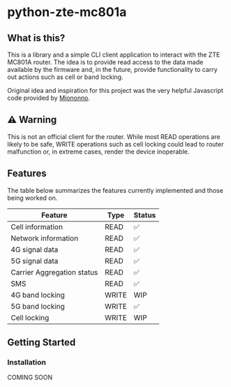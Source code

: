 # python-zte-mc801a

## What is this?

This is a library and a simple CLI client application to interact with the ZTE MC801A router. The idea is to provide read access to the data made available by the firmware and, in the future, provide functionality to carry out actions such as cell or band locking.

Original idea and inspiration for this project was the very helpful Javascript code provided by [Miononno](https://miononno.it/).

## ⚠️ Warning

This is not an official client for the router. While most READ operations are likely to be safe, WRITE operations such as cell locking could lead to router malfunction or, in extreme cases, render the device inoperable.

## Features

The table below summarizes the features currently implemented and those being worked on.

| Feature                    | Type  | Status |
| -------------------------- | ----- | ------ |
| Cell information           | READ  | ✅     |
| Network information        | READ  | ✅     |
| 4G signal data             | READ  | ✅     |
| 5G signal data             | READ  | ✅     |
| Carrier Aggregation status | READ  | ✅     |
| SMS                        | READ  | ✅     |
| 4G band locking            | WRITE | WIP    |
| 5G band locking            | WRITE | ✅     |
| Cell locking               | WRITE | WIP    |

## Getting Started

### Installation

COMING SOON
